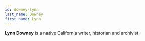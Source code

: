 ```yaml
---
id: downey-lynn
last_name: Downey
first_name: Lynn
---
```

**Lynn Downey** is a native California writer, historian and archivist.